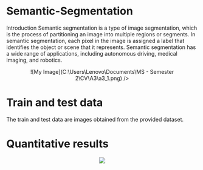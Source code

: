 # Semantic-Segmentation
Introduction
Semantic segmentation is a type of image segmentation, which is the process of partitioning an image into multiple regions or segments. In semantic segmentation, each pixel in the image is assigned a label that identifies the object or scene that it represents. Semantic segmentation has a wide range of applications, including autonomous driving, medical imaging, and robotics.

<p align="center">
  ![My Image](C:\Users\Lenovo\Documents\MS - Semester 2\CV\A3\a3_1.png) />
</p>

# Train and test data
The train and test data are images obtained from the provided dataset.

# Quantitative results
<p align="center">
  <img src="https://user-images.githubusercontent.com/127694899/224573613-28ea3e95-14e0-4c83-9630-e4a90937b002.png" />
</p>
